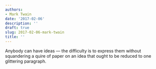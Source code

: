 ```yaml
---
authors:
- Mark Twain
date: '2017-02-06'
description: ''
draft: true
slug: 2017-02-06-mark-twain
title: ''
---
```

Anybody can have ideas — the difficulty is to express them without squandering a quire of paper on an idea that ought to be reduced to one glittering paragraph.



